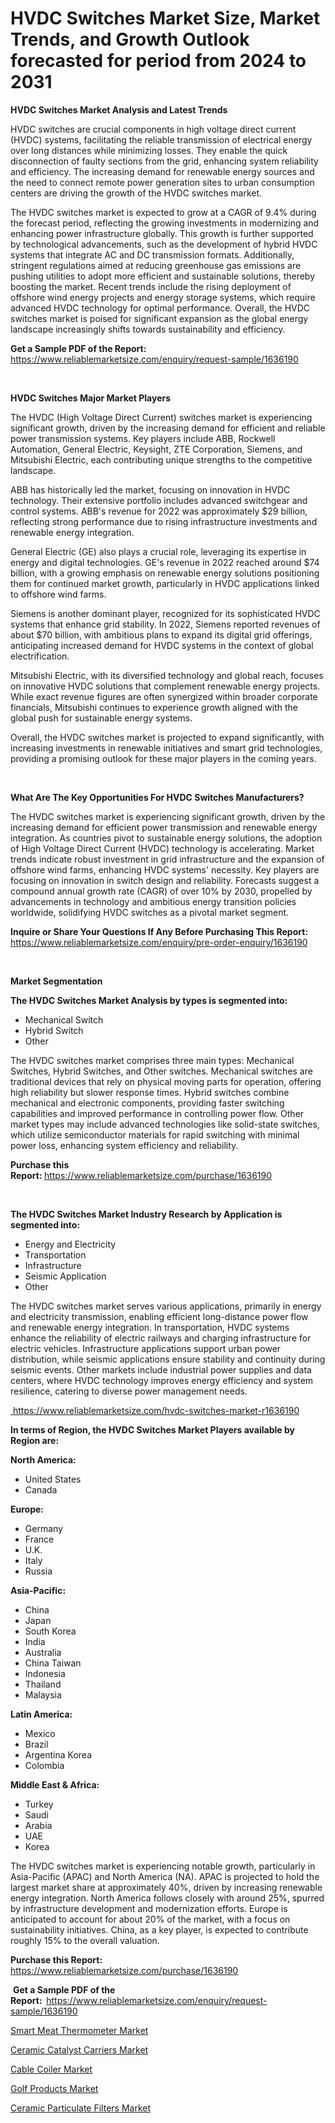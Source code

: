 <p><h1>HVDC Switches Market Size, Market Trends, and Growth Outlook forecasted for period from 2024 to 2031</h1></p><p><strong>HVDC Switches Market Analysis and Latest Trends</strong></p>
<p><p>HVDC switches are crucial components in high voltage direct current (HVDC) systems, facilitating the reliable transmission of electrical energy over long distances while minimizing losses. They enable the quick disconnection of faulty sections from the grid, enhancing system reliability and efficiency. The increasing demand for renewable energy sources and the need to connect remote power generation sites to urban consumption centers are driving the growth of the HVDC switches market.</p><p>The HVDC switches market is expected to grow at a CAGR of 9.4% during the forecast period, reflecting the growing investments in modernizing and enhancing power infrastructure globally. This growth is further supported by technological advancements, such as the development of hybrid HVDC systems that integrate AC and DC transmission formats. Additionally, stringent regulations aimed at reducing greenhouse gas emissions are pushing utilities to adopt more efficient and sustainable solutions, thereby boosting the market. Recent trends include the rising deployment of offshore wind energy projects and energy storage systems, which require advanced HVDC technology for optimal performance. Overall, the HVDC switches market is poised for significant expansion as the global energy landscape increasingly shifts towards sustainability and efficiency.</p></p>
<p><strong>Get a Sample PDF of the Report:&nbsp;</strong> <a href="https://www.reliablemarketsize.com/enquiry/request-sample/1636190">https://www.reliablemarketsize.com/enquiry/request-sample/1636190</a></p>
<p>&nbsp;</p>
<p><strong>HVDC Switches Major Market Players</strong></p>
<p><p>The HVDC (High Voltage Direct Current) switches market is experiencing significant growth, driven by the increasing demand for efficient and reliable power transmission systems. Key players include ABB, Rockwell Automation, General Electric, Keysight, ZTE Corporation, Siemens, and Mitsubishi Electric, each contributing unique strengths to the competitive landscape.</p><p>ABB has historically led the market, focusing on innovation in HVDC technology. Their extensive portfolio includes advanced switchgear and control systems. ABB's revenue for 2022 was approximately $29 billion, reflecting strong performance due to rising infrastructure investments and renewable energy integration.</p><p>General Electric (GE) also plays a crucial role, leveraging its expertise in energy and digital technologies. GE's revenue in 2022 reached around $74 billion, with a growing emphasis on renewable energy solutions positioning them for continued market growth, particularly in HVDC applications linked to offshore wind farms.</p><p>Siemens is another dominant player, recognized for its sophisticated HVDC systems that enhance grid stability. In 2022, Siemens reported revenues of about $70 billion, with ambitious plans to expand its digital grid offerings, anticipating increased demand for HVDC systems in the context of global electrification.</p><p>Mitsubishi Electric, with its diversified technology and global reach, focuses on innovative HVDC solutions that complement renewable energy projects. While exact revenue figures are often synergized within broader corporate financials, Mitsubishi continues to experience growth aligned with the global push for sustainable energy systems.</p><p>Overall, the HVDC switches market is projected to expand significantly, with increasing investments in renewable initiatives and smart grid technologies, providing a promising outlook for these major players in the coming years.</p></p>
<p>&nbsp;</p>
<p><strong>What Are The Key Opportunities For HVDC Switches Manufacturers?</strong></p>
<p><p>The HVDC switches market is experiencing significant growth, driven by the increasing demand for efficient power transmission and renewable energy integration. As countries pivot to sustainable energy solutions, the adoption of High Voltage Direct Current (HVDC) technology is accelerating. Market trends indicate robust investment in grid infrastructure and the expansion of offshore wind farms, enhancing HVDC systems' necessity. Key players are focusing on innovation in switch design and reliability. Forecasts suggest a compound annual growth rate (CAGR) of over 10% by 2030, propelled by advancements in technology and ambitious energy transition policies worldwide, solidifying HVDC switches as a pivotal market segment.</p></p>
<p><strong>Inquire or Share Your Questions If Any Before Purchasing This Report:</strong> <a href="https://www.reliablemarketsize.com/enquiry/pre-order-enquiry/1636190">https://www.reliablemarketsize.com/enquiry/pre-order-enquiry/1636190</a></p>
<p>&nbsp;</p>
<p><strong>Market Segmentation</strong></p>
<p><strong>The HVDC Switches Market Analysis by types is segmented into:</strong></p>
<p><ul><li>Mechanical Switch</li><li>Hybrid Switch</li><li>Other</li></ul></p>
<p><p>The HVDC switches market comprises three main types: Mechanical Switches, Hybrid Switches, and Other switches. Mechanical switches are traditional devices that rely on physical moving parts for operation, offering high reliability but slower response times. Hybrid switches combine mechanical and electronic components, providing faster switching capabilities and improved performance in controlling power flow. Other market types may include advanced technologies like solid-state switches, which utilize semiconductor materials for rapid switching with minimal power loss, enhancing system efficiency and reliability.</p></p>
<p><strong>Purchase this Report:&nbsp;</strong><a href="https://www.reliablemarketsize.com/purchase/1636190">https://www.reliablemarketsize.com/purchase/1636190</a></p>
<p>&nbsp;</p>
<p><strong>The HVDC Switches Market Industry Research by Application is segmented into:</strong></p>
<p><ul><li>Energy and Electricity</li><li>Transportation</li><li>Infrastructure</li><li>Seismic Application</li><li>Other</li></ul></p>
<p><p>The HVDC switches market serves various applications, primarily in energy and electricity transmission, enabling efficient long-distance power flow and renewable energy integration. In transportation, HVDC systems enhance the reliability of electric railways and charging infrastructure for electric vehicles. Infrastructure applications support urban power distribution, while seismic applications ensure stability and continuity during seismic events. Other markets include industrial power supplies and data centers, where HVDC technology improves energy efficiency and system resilience, catering to diverse power management needs.</p></p>
<p><a href="https://www.reliablemarketsize.com/hvdc-switches-market-r1636190">&nbsp;https://www.reliablemarketsize.com/hvdc-switches-market-r1636190</a></p>
<p><strong>In terms of Region, the HVDC Switches Market Players available by Region are:</strong></p>
<p>
    <p> <strong> North America: </strong>
        <ul>
            <li>United States</li>
            <li>Canada</li>
        </ul>
        </p> 
    <p> <strong> Europe: </strong>
        <ul>
            <li>Germany</li>
            <li>France</li>
            <li>U.K.</li>
            <li>Italy</li>
            <li>Russia</li>
        </ul>
        </p> 
    <p> <strong> Asia-Pacific: </strong>
        <ul>
            <li>China</li>
            <li>Japan</li>
            <li>South Korea</li>
            <li>India</li>
            <li>Australia</li>
            <li>China Taiwan</li>
            <li>Indonesia</li>
            <li>Thailand</li>
            <li>Malaysia</li>
        </ul>
        </p> 
    <p> <strong> Latin America: </strong>
        <ul>
            <li>Mexico</li>
            <li>Brazil</li>
            <li>Argentina Korea</li>
            <li>Colombia</li>
        </ul>
        </p> 
    <p> <strong> Middle East & Africa: </strong>
        <ul>
            <li>Turkey</li>
            <li>Saudi</li>
            <li>Arabia</li>
            <li>UAE</li>
            <li>Korea</li>
        </ul>
    </p>
    </p>
<p><p>The HVDC switches market is experiencing notable growth, particularly in Asia-Pacific (APAC) and North America (NA). APAC is projected to hold the largest market share at approximately 40%, driven by increasing renewable energy integration. North America follows closely with around 25%, spurred by infrastructure development and modernization efforts. Europe is anticipated to account for about 20% of the market, with a focus on sustainability initiatives. China, as a key player, is expected to contribute roughly 15% to the overall valuation.</p></p>
<p><strong>Purchase this Report: </strong><a href="https://www.reliablemarketsize.com/purchase/1636190">https://www.reliablemarketsize.com/purchase/1636190</a></p>
<p>&nbsp;<strong>Get a Sample PDF of the Report:&nbsp;&nbsp;</strong><a href="https://www.reliablemarketsize.com/enquiry/request-sample/1636190">https://www.reliablemarketsize.com/enquiry/request-sample/1636190</a></p>
<p><strong></strong></p>
<p><p><a href="https://issuu.com/reportprime-2/docs/smart-meat-thermometer-market-size-_9034c117c99930">Smart Meat Thermometer Market</a></p><p><a href="https://medium.com/@shourob2010/ceramic-catalyst-carriers-market-analysis-report-global-insights-by-region-type-aluminum-1510975ab7d9">Ceramic Catalyst Carriers Market</a></p><p><a href="https://www.linkedin.com/pulse/cable-coiler-market-size-growth-industry-analysis-segmentation-ntpke?trackingId=R4HH9HyPRbiHz0zoFR6Ktw%3D%3D">Cable Coiler Market</a></p><p><a href="https://issuu.com/reportprime-2/docs/golf-products-market-size-2030.pptx_4bf54907039642">Golf Products Market</a></p><p><a href="https://medium.com/@shourob2010/market-insights-global-ceramic-particulate-filters-market-forecast-and-innovation-trends-78e3fee9ce77">Ceramic Particulate Filters Market</a></p></p>